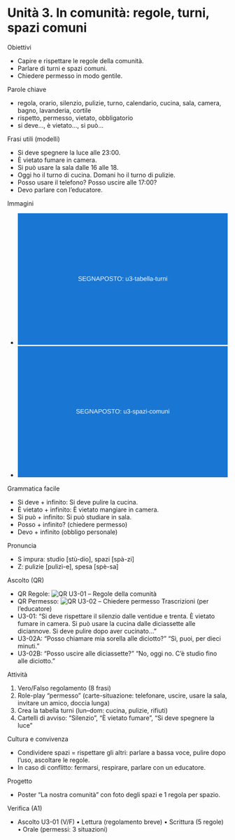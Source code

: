 # Unità 3. In comunità: regole, turni, spazi comuni

Obiettivi
- Capire e rispettare le regole della comunità.
- Parlare di turni e spazi comuni.
- Chiedere permesso in modo gentile.

Parole chiave
- regola, orario, silenzio, pulizie, turno, calendario, cucina, sala, camera, bagno, lavanderia, cortile
- rispetto, permesso, vietato, obbligatorio
- si deve…, è vietato…, si può…

Frasi utili (modelli)
- Si deve spegnere la luce alle 23:00.
- È vietato fumare in camera.
- Si può usare la sala dalle 16 alle 18.
- Oggi ho il turno di cucina. Domani ho il turno di pulizie.
- Posso usare il telefono? Posso uscire alle 17:00?
- Devo parlare con l’educatore.

Immagini
- ![Tabella turni settimanale al muro](../../assets/images/u3-tabella-turni.svg)
- ![Spazi comuni ordinati](../../assets/images/u3-spazi-comuni.svg)

Grammatica facile
- Si deve + infinito: Si deve pulire la cucina.
- È vietato + infinito: È vietato mangiare in camera.
- Si può + infinito: Si può studiare in sala.
- Posso + infinito? (chiedere permesso)
- Devo + infinito (obbligo personale)

Pronuncia
- S impura: studio [stù-dio], spazi [spà-zi]
- Z: pulizie [pulizì-e], spesa [spè-sa]

Ascolto (QR)
- QR Regole: ![QR U3-01](../../assets/qrcodes/U3-01.png) – Regole della comunità
- QR Permesso: ![QR U3-02](../../assets/qrcodes/U3-02.png) – Chiedere permesso
Trascrizioni (per l’educatore)
- U3-01: “Si deve rispettare il silenzio dalle ventidue e trenta. È vietato fumare in camera. Si può usare la cucina dalle diciassette alle diciannove. Si deve pulire dopo aver cucinato…”
- U3-02A: “Posso chiamare mia sorella alle diciotto?” “Sì, puoi, per dieci minuti.”
- U3-02B: “Posso uscire alle diciassette?” “No, oggi no. C’è studio fino alle diciotto.”

Attività
1) Vero/Falso regolamento (8 frasi)
2) Role-play “permesso” (carte-situazione: telefonare, uscire, usare la sala, invitare un amico, doccia lunga)
3) Crea la tabella turni (lun–dom: cucina, pulizie, rifiuti)
4) Cartelli di avviso: “Silenzio”, “È vietato fumare”, “Si deve spegnere la luce”

Cultura e convivenza
- Condividere spazi = rispettare gli altri: parlare a bassa voce, pulire dopo l’uso, ascoltare le regole.
- In caso di conflitto: fermarsi, respirare, parlare con un educatore.

Progetto
- Poster “La nostra comunità” con foto degli spazi e 1 regola per spazio.

Verifica (A1)
- Ascolto U3-01 (V/F) • Lettura (regolamento breve) • Scrittura (5 regole) • Orale (permessi: 3 situazioni)